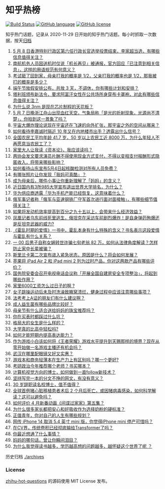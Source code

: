 # 知乎热榜
[![Build Status](https://github.com/ToWeLong/zhihu-hot-questions/workflows/CI/badge.svg)](https://github.com/ToWeLong/zhihu-hot-questions/actions)
[![GitHub language](https://img.shields.io/badge/language-golang-orange.svg)](https://golang.org/)
[![GitHub license](https://img.shields.io/github/license/ToWeLong/zhihu-hot-questions)](https://github.com/ToWeLong/zhihu-hot-questions/blob/main/LICENSE)

知乎热门话题，记录从 2020-11-29 日开始的知乎热门话题。每小时抓取一次数据，按天[归档](./archives)

<!-- BEGIN -->

1. [5 月 8 日香港特别行政区第六任行政长官选举投票结束，李家超当选，有哪些信息值得关注？](https://www.zhihu.com/question/531825987)
1. [南航机务人员因送机时仅说「机长再见」被通报，官方回应「已注意到相关信息」，这样的用语规范有何意义？](https://www.zhihu.com/question/531773335)
1. [考试砸了回到家，母亲打我的概率是 1/2，父亲打我的概率也是 1/2，那我被打的概率是多少？](https://www.zhihu.com/question/441647108)
1. [端午节放假安排公布，共放 3 天，不调休，你有哪些计划和安排？](https://www.zhihu.com/question/531841477)
1. [塔利班颁布新法令，要求阿富汗女性在公共场所身穿布卡罩袍，对此有哪些信息值得关注？](https://www.zhihu.com/question/531788024)
1. [为什么说 3nm 是现在芯片制程的天花板？](https://www.zhihu.com/question/441612665)
1. [5 月 7 日晚浙江舟山出现血红天空，气象局称「是光的折射现象，光源尚不清楚」，你拍到这一景象了吗？](https://www.zhihu.com/question/531833408)
1. [宇宙大爆炸理论说现在宇宙还在飞速的向外扩张，那宇宙之外的空间从哪来？](https://www.zhihu.com/question/520355702)
1. [如何看待李嘉诚时隔近 10 年又在内地楼市出手？透露出什么信号？](https://www.zhihu.com/question/531759653)
1. [全国农民工平均年龄 41.7 岁，50 岁以上农民工近 8000 万，为什么年轻人不再愿意当农民工了？](https://www.zhihu.com/question/531714255)
1. [家里大人让我读《资本论》，我应该读吗？](https://www.zhihu.com/question/521801886)
1. [两协会发文要求演员片酬不得使用现金方式支付，不得以变相支付报酬形式隐匿收入，将带来哪些影响？](https://www.zhihu.com/question/531788207)
1. [如何看待山东宣布5月4日起核酸检测对所有人员免费？](https://www.zhihu.com/question/531165951)
1. [有哪张照片让你发现「我妈可真酷」？](https://www.zhihu.com/question/530094452)
1. [成为母亲后，哪件小事让你重新理解了「妈妈」的含义？](https://www.zhihu.com/question/530125080)
1. [近日国内有3所985大学宣布退出世界大学排名，为什么？](https://www.zhihu.com/question/531781676)
1. [华为供应商透露「华为手机产能已经恢复，这意味着什么？](https://www.zhihu.com/question/531645316)
1. [俄军事记者称「俄军与亚速钢铁厂守军首次进行面对面接触」，有哪些细节值得关注？](https://www.zhihu.com/question/531788732)
1. [如果将发动机效率提高到百分之九十五以上，会带来什么经济效益？](https://www.zhihu.com/question/486336709)
1. [凤凰记者乌东前线死里逃生，俄坦克在采访车前剧烈爆炸！是自身弹药殉爆还是反坦克武器的威力?](https://www.zhihu.com/question/531755762)
1. [《霍乱时期的爱情》一书中，霍乱本身有什么特殊的含义？书名表示这段爱情与霍乱有什么关系？](https://www.zhihu.com/question/22519542)
1. [一 00 后男子自称女娲转世诈骗七旬老翁 82 万，如何从法律角度解读？怎样防止家中长辈被骗？](https://www.zhihu.com/question/531670392)
1. [斯里兰卡第二次宣布进入紧急状态，原因是什么？将会如何发展？](https://www.zhihu.com/question/531736383)
1. [苹果将 iPad Air 2 和 iPad mini 2 列为过时产品，你对这两款产品有哪些评价？](https://www.zhihu.com/question/531286041)
1. [国务院安委会召开电视电话会议称「开展全国自建房安全专项整治」，将起到哪些作用？](https://www.zhihu.com/question/531779450)
1. [家里6000工资怎么过日子的啊 ?](https://www.zhihu.com/question/525471376)
1. [女子跳操运动后未及时洗澡致腋窝溃烂，健身过程中应该注意哪些事项？](https://www.zhihu.com/question/531826766)
1. [法考考上A证的朋友们有什么建议啊？](https://www.zhihu.com/question/521512691)
1. [成人益生菌有哪些品牌比较好？](https://www.zhihu.com/question/270829172)
1. [母亲节有什么适合送给妈妈的珠宝推荐吗？](https://www.zhihu.com/question/530077571)
1. [你在买表时都踩过什么坑？](https://www.zhihu.com/question/527447859)
1. [格局大的女生是什么样的？](https://www.zhihu.com/question/275536584)
1. [大学真的比高中轻松吗?](https://www.zhihu.com/question/530774078)
1. [如何才能短期内提高表达能力？](https://www.zhihu.com/question/519900171)
1. [作为游戏小白该如何将《王者荣耀》游戏水平提升到天赐那样的境界？现在从零开始做一名游戏主播还有机会吗？](https://www.zhihu.com/question/531787624)
1. [武汉在哪里配眼镜又好又实惠？](https://www.zhihu.com/question/52086044)
1. [游戏本和商务轻薄本在生产力上有区别吗？哪一个更好?](https://www.zhihu.com/question/531498662)
1. [考研政治今年推荐哪个老师？书买哪本？](https://www.zhihu.com/question/529500819)
1. [计算机视觉方向的博士，如何做到一直follow新技术？](https://www.zhihu.com/question/478158497)
1. [坚持写完一本的分文不挣的网文，有没有意义？](https://www.zhihu.com/question/531617704)
1. [30 岁辞职读名校博士，值不值得？](https://www.zhihu.com/question/531166868)
1. [全球首例猪心脏移植患者术后 2 个月后死亡，或因猪病毒感染，如何科学解读？这可以避免吗？](https://www.zhihu.com/question/531603379)
1. [如何评价 4 月新番动画《间谍过家家》第五集？](https://www.zhihu.com/question/531775772)
1. [为什么很多家长都把安心和好吸收作为选择奶粉的硬标准？](https://www.zhihu.com/question/531713715)
1. [正值青年，你对自己的人生有哪些规划？](https://www.zhihu.com/question/530499442)
1. [网传 iPhone 14 取消 5.4 英寸 mini 版，你觉得iPhone mini 停产可惜吗？](https://www.zhihu.com/question/531720654)
1. [在CV界，传统卷积已经彻底输给Transformer了吗？](https://www.zhihu.com/question/531529633)
1. [你最近想通了什么事情？](https://www.zhihu.com/question/411884641)
1. [妈妈的哪句话，曾让你瞬间泪目？](https://www.zhihu.com/question/531632030)
1. [为什么我觉得读书越多，学历越高想的问题越多，越怀疑这个世界了呢 ？](https://www.zhihu.com/question/531832253)

<!-- END -->

历史归档 [./archives](./archives)


### License
[zhihu-hot-questions](https://github.com/towelong/zhihu-hot-questions) 的源码使用 MIT License 发布。